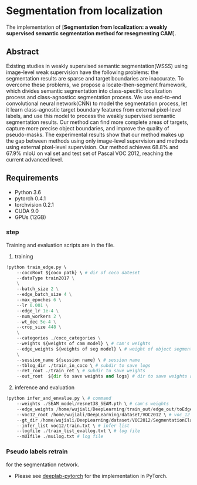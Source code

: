 # Segmentation from localization
The implementation of [**Segmentation from localization: a weakly supervised semantic segmentation method for resegmenting CAM**].


## Abstract
Existing studies in weakly supervised semantic segmentation(WSSS) using image-level weak supervision have the following problems: the segmentation results are sparse and target boundaries are inaccurate. To overcome these problems, we propose a locate-then-segment framework, which divides semantic segmentation into class-specific localization process and class-agnosticc segmentation process. We use end-to-end convolutional neural network(CNN) to model the segmentation process, let it learn class-agnostic target boundary features from external pixel-level labels, and use this model to process the weakly supervised semantic segmentation results. Our method can find more complete areas of targets, capture more precise object boundaries, and improve the quality of pseudo-masks. The experimental results show that our method makes up the gap between methods using only image-level supervision and methods using external pixel-level supervision.  Our method achieves 68.8$\%$ and 67.9$\%$ mIoU on val set and test set of Pascal VOC 2012, reaching the current advanced level.  


## Requirements
- Python 3.6
- pytorch 0.4.1
- torchvision 0.2.1
- CUDA 9.0
- GPUs (12GB)


### step
Training and evaluation scripts are in the file.

1. training


```python
!python train_edge.py \ 
    --cocoRoot ${coco path} \ # dir of coco dateset
    --dataType train2017 \
    \
    --batch_size 2 \
    --edge_batch_size 4 \
    --max_epoches 6 \
    --lr 0.001 \
    --edge_lr 1e-4 \
    --num_workers 2 \
    --wt_dec 5e-4 \
    --crop_size 448 \
    \
    --categories ./coco_categories \
    --weights ${weights of cam model} \ # cam's weights
    --edge_weights ${weights of seg model} \ # weight of object segmenter
    \
    --session_name ${session name} \ # session name
    --tblog_dir ./train_in_coco \ # subdir to save logs
    --ret_root ./train_ret \ # subdir to save weights
    --out_root  ${dir to save weights and logs} # dir to save weights and logs
```

2. inference and evaluation
```python
!python infer_and_envalue.py \ # command
    --weights ./SEAM_model/resnet38_SEAM.pth \ # cam's weights
    --edge_weights /home/wujiali/DeepLearning/train_out/edge_out/toEdge20220315_3/train_ret/toEdge20220315_3_edge_055000.pth \ # weight of object segmenter
    --voc12_root /home/wujiali/DeepLearning/dataset/VOC2012 \ # voc_12 dir
    --gt_dir /home/wujiali/DeepLearning/dataset/VOC2012/SegmentationClassAug \ #label dir
    --infer_list voc12/train.txt \ # infer list
    --logfile ./train_list_evallog.txt \ # log file
    --mUIfile ./muilog.txt # log file
```




### Pseudo labels retrain
for the segmentation network. 
- Please see [deeplab-pytorch](https://github.com/kazuto1011/deeplab-pytorch) for the implementation in PyTorch.


